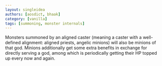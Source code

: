 ```yaml
---
layout: singleidea
authors: [aosdict, bhaak]
category: [vanilla]
tags: [summoning, monster internals]
---
```

Monsters summoned by an aligned caster (meaning a caster with a well-defined alignment: aligned priests, angelic minions) will also be minions of that god. Minions additionally get some extra benefits in exchange for directly serving a god, among which is periodically getting their HP topped up every now and again.

